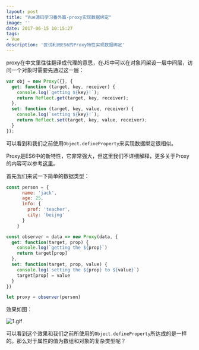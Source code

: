```yaml
---
layout: post
title: "Vue源码学习番外篇-proxy实现数据绑定"
image: ''
date: 2017-06-15 10:15:27
tags:
- Vue 
description: '尝试利用ES6的Proxy特性实现数据绑定'
---
```


proxy在中文里往往翻译成代理的意思，在JS中可以在对象间架设一层中间层，访问一个对象时需要先通过这一层：

```javascript
var obj = new Proxy({}, {
  get: function (target, key, receiver) {
    console.log(`getting ${key}!`);
    return Reflect.get(target, key, receiver);
  },
  set: function (target, key, value, receiver) {
    console.log(`setting ${key}!`);
    return Reflect.set(target, key, value, receiver);
  }
});
```

可以看到和我们之前使用`Object.defineProperty`来实现数据绑定很相似。

Proxy是ES6中的新特性，它非常强大，但这里我们不详细解释，更多关于Proxy的内容可以参考[这里](http://es6.ruanyifeng.com/?search=...&x=3&y=10#docs/proxy)。

首先我们来试一下简单的数据类型：

```javascript
const person = {
      name: 'jack',
      age: 25,
      info: {
        prof: 'teacher',
        city: 'beijng'
      }
    }

const observer = data => new Proxy(data, {
  get: function(target, prop) {
    console.log(`getting the ${prop}`)
    return target[prop]
  },
  set: function(target, prop, value) {
    console.log(`setting the ${prop} to ${value}`)
    target[prop] = value
  }
})

let proxy = observer(person)
```

效果如图：

![1.gif]({{site.url}}/assets/images2017-06-19-Vue源码学习-番外篇-proxy实现数据绑定/1.gif)

可以看到这个效果和我们之前所使用的`Object.defineProperty`所达成的是一样的。那么对于属性的值为数组和对象的复杂类型呢？